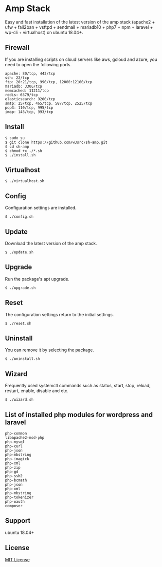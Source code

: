 # Amp Stack   
Easy and fast installation of the latest version of the amp stack (apache2 + ufw + fail2ban + vsftpd + sendmail + mariadb10 + php7 + npm + laravel + wp-cli + virtualhost) on ubuntu 18.04+.   

## Firewall   
If you are installing scripts on cloud servers like aws, gcloud and azure, you need to open the following ports.   
```
apache: 80/tcp, 443/tcp
ssh: 22/tcp
ftp: 20:21/tcp, 990/tcp, 12000:12100/tcp
mariadb: 3306/tcp
memcached: 11211/tcp
redis: 6379/tcp
elasticsearch: 9200/tcp
smtp: 25/tcp, 465/tcp, 587/tcp, 2525/tcp
pop3: 110/tcp, 995/tcp
imap: 143/tcp, 993/tcp
```

## Install   
```
$ sudo su
$ git clone https://github.com/w3src/sh-amp.git
$ cd sh-amp
$ chmod +x ./*.sh
$ ./install.sh
```

## Virtualhost   
```
$ ./virtualhost.sh
```

## Config   
Configuration settings are installed.   
```
$ ./config.sh
```

## Update   
Download the latest version of the amp stack.
```
$ ./update.sh
```

## Upgrade   
Run the package's apt upgrade.
```
$ ./upgrade.sh
```

## Reset   
The configuration settings return to the initial settings.   
```
$ ./reset.sh
```

## Uninstall   
You can remove it by selecting the package.   
```
$ ./uninstall.sh
```

## Wizard   
Frequently used systemctl commands such as status, start, stop, reload, restart, enable, disable and etc.
```
$ ./wizard.sh
```

## List of installed php modules for wordpress and laravel   
```
php-common
libapache2-mod-php
php-mysql
php-curl
php-json
php-mbstring
php-imagick
php-xml
php-zip
php-gd
php-ssh2
php-bcmath
php-json
php-xml
php-mbstring
php-tokenizer
php-oauth
composer
```

## Support
ubuntu 18.04+

## License   
[MIT License](LICENSE)   